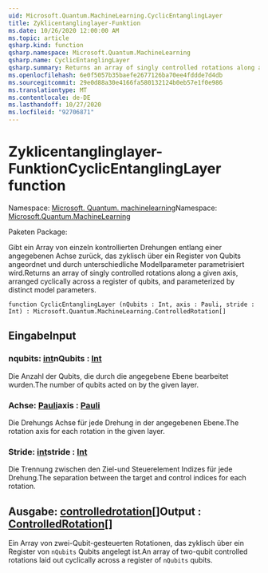 ```yaml
---
uid: Microsoft.Quantum.MachineLearning.CyclicEntanglingLayer
title: Zyklicentanglinglayer-Funktion
ms.date: 10/26/2020 12:00:00 AM
ms.topic: article
qsharp.kind: function
qsharp.namespace: Microsoft.Quantum.MachineLearning
qsharp.name: CyclicEntanglingLayer
qsharp.summary: Returns an array of singly controlled rotations along a given axis, arranged cyclically across a register of qubits, and parameterized by distinct model parameters.
ms.openlocfilehash: 6e0f5057b35baefe2677126ba70ee4fddde7d4db
ms.sourcegitcommit: 29e0d88a30e4166fa580132124b0eb57e1f0e986
ms.translationtype: MT
ms.contentlocale: de-DE
ms.lasthandoff: 10/27/2020
ms.locfileid: "92706871"
---
```

# <a name="cyclicentanglinglayer-function"></a><span data-ttu-id="b3be5-102">Zyklicentanglinglayer-Funktion</span><span class="sxs-lookup"><span data-stu-id="b3be5-102">CyclicEntanglingLayer function</span></span>

<span data-ttu-id="b3be5-103">Namespace: [Microsoft. Quantum. machinelearning](xref:Microsoft.Quantum.MachineLearning)</span><span class="sxs-lookup"><span data-stu-id="b3be5-103">Namespace: [Microsoft.Quantum.MachineLearning](xref:Microsoft.Quantum.MachineLearning)</span></span>

<span data-ttu-id="b3be5-104">Paketen [](https://nuget.org/packages/)</span><span class="sxs-lookup"><span data-stu-id="b3be5-104">Package: [](https://nuget.org/packages/)</span></span>


<span data-ttu-id="b3be5-105">Gibt ein Array von einzeln kontrollierten Drehungen entlang einer angegebenen Achse zurück, das zyklisch über ein Register von Qubits angeordnet und durch unterschiedliche Modellparameter parametrisiert wird.</span><span class="sxs-lookup"><span data-stu-id="b3be5-105">Returns an array of singly controlled rotations along a given axis, arranged cyclically across a register of qubits, and parameterized by distinct model parameters.</span></span>

```qsharp
function CyclicEntanglingLayer (nQubits : Int, axis : Pauli, stride : Int) : Microsoft.Quantum.MachineLearning.ControlledRotation[]
```


## <a name="input"></a><span data-ttu-id="b3be5-106">Eingabe</span><span class="sxs-lookup"><span data-stu-id="b3be5-106">Input</span></span>

### <a name="nqubits--int"></a><span data-ttu-id="b3be5-107">nqubits: [int](xref:microsoft.quantum.lang-ref.int)</span><span class="sxs-lookup"><span data-stu-id="b3be5-107">nQubits : [Int](xref:microsoft.quantum.lang-ref.int)</span></span>

<span data-ttu-id="b3be5-108">Die Anzahl der Qubits, die durch die angegebene Ebene bearbeitet wurden.</span><span class="sxs-lookup"><span data-stu-id="b3be5-108">The number of qubits acted on by the given layer.</span></span>


### <a name="axis--pauli"></a><span data-ttu-id="b3be5-109">Achse: [Pauli](xref:microsoft.quantum.lang-ref.pauli)</span><span class="sxs-lookup"><span data-stu-id="b3be5-109">axis : [Pauli](xref:microsoft.quantum.lang-ref.pauli)</span></span>

<span data-ttu-id="b3be5-110">Die Drehungs Achse für jede Drehung in der angegebenen Ebene.</span><span class="sxs-lookup"><span data-stu-id="b3be5-110">The rotation axis for each rotation in the given layer.</span></span>


### <a name="stride--int"></a><span data-ttu-id="b3be5-111">Stride: [int](xref:microsoft.quantum.lang-ref.int)</span><span class="sxs-lookup"><span data-stu-id="b3be5-111">stride : [Int](xref:microsoft.quantum.lang-ref.int)</span></span>

<span data-ttu-id="b3be5-112">Die Trennung zwischen den Ziel-und Steuerelement Indizes für jede Drehung.</span><span class="sxs-lookup"><span data-stu-id="b3be5-112">The separation between the target and control indices for each rotation.</span></span>



## <a name="output--controlledrotation"></a><span data-ttu-id="b3be5-113">Ausgabe: [controlledrotation](xref:Microsoft.Quantum.MachineLearning.ControlledRotation)[]</span><span class="sxs-lookup"><span data-stu-id="b3be5-113">Output : [ControlledRotation](xref:Microsoft.Quantum.MachineLearning.ControlledRotation)[]</span></span>

<span data-ttu-id="b3be5-114">Ein Array von zwei-Qubit-gesteuerten Rotationen, das zyklisch über ein Register von `nQubits` Qubits angelegt ist.</span><span class="sxs-lookup"><span data-stu-id="b3be5-114">An array of two-qubit controlled rotations laid out cyclically across a register of `nQubits` qubits.</span></span>